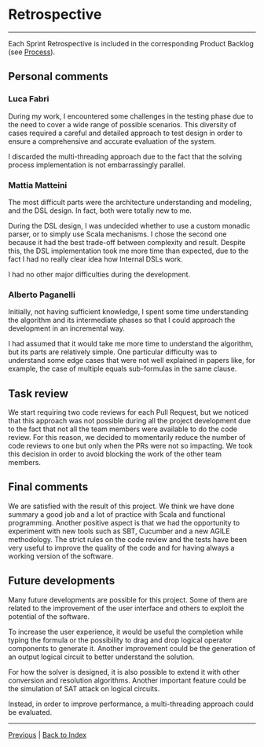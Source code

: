 # Retrospective

---

Each Sprint Retrospective is included in the corresponding Product Backlog
(see [Process](../process/README.md)).

## Personal comments

### Luca Fabri

During my work, I encountered some challenges in the testing phase due to the need to cover a wide range of possible scenarios. 
This diversity of cases required a careful and detailed approach to test design in order to ensure a comprehensive and accurate evaluation of the system.

I discarded the multi-threading approach due to the fact that the solving process implementation is not embarrassingly parallel.

### Mattia Matteini

The most difficult parts were the architecture understanding and modeling, and the DSL design.
In fact, both were totally new to me.

During the DSL design, I was undecided whether to use a custom monadic parser, or to simply use Scala mechanisms.
I chose the second one because it had the best trade-off between complexity and result.
Despite this, the DSL implementation took me more time than expected,
due to the fact I had no really clear idea how Internal DSLs work.

I had no other major difficulties during the development.

### Alberto Paganelli

Initially, not having sufficient knowledge, I spent some time understanding the algorithm and its intermediate phases so
that I could approach the development in an incremental way.

I had assumed that it would take me more time to understand the algorithm, but its parts are relatively
simple.
One particular difficulty was to understand some edge cases that were not well explained in papers like, for example,
the case of multiple equals sub-formulas in the same clause.

## Task review

We start requiring two code reviews for each Pull Request, but we noticed that this approach was not possible during all
the project development due to the fact that not all the team members were available to do the code review.
For this reason, we decided to momentarily reduce the number of code reviews to one but only when the PRs were not
so impacting.
We took this decision in order to avoid blocking the work of the other team members.

## Final comments

We are satisfied with the result of this project.
We think we have done summary a good job and a lot of practice with Scala and functional programming.
Another positive aspect is that we had the opportunity to experiment with new tools such as SBT, Cucumber
and a new AGILE methodology.
The strict rules on the code review and the tests have been very useful to improve the quality of the code and for
having always a working version of the software.

## Future developments

Many future developments are possible for this project.
Some of them are related to the improvement of the user interface and others to exploit the potential of the software.

To increase the user experience, it would be useful the completion while typing the formula or the possibility to
drag and drop logical operator components to generate it.
Another improvement could be the generation of an output logical circuit to better understand the solution.

For how the solver is designed, it is also possible to extend it with other conversion and resolution algorithms.
Another important feature could be the simulation of SAT attack on logical circuits.

Instead, in order to improve performance, a multi-threading approach could be evaluated.

---

[Previous](5-implementation.md) | [Back to Index](README.md)
